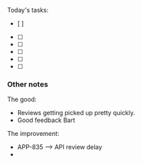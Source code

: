Today's tasks:
- [ ] 
- [ ] 
- [ ] 
- [ ] 
- [ ] 
- [ ]  

### Other notes

The good:
- Reviews getting picked up pretty quickly.
- Good feedback Bart


The improvement:
- APP-835 --> API review delay
- 
